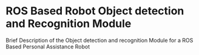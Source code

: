 # ROS Based Robot Object detection and Recognition Module
Brief Description of the Object detection and recognition Module for a ROS Based Personal Assistance Robot
